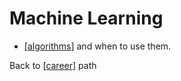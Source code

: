 # Machine Learning

- [[algorithms]] and when to use them.

Back to [[career]] path

[//begin]: # "Autogenerated link references for markdown compatibility"
[algorithms]: algorithms.md "Algorithms"
[career]: career.md "Career Path"
[//end]: # "Autogenerated link references"
